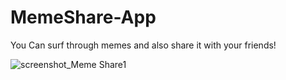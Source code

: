 # MemeShare-App
You Can surf through memes and also share it with your friends!

![screenshot_Meme Share1](https://user-images.githubusercontent.com/55406565/97775354-e87c6980-1b85-11eb-85d8-f0cd40ca321a.jpg)
